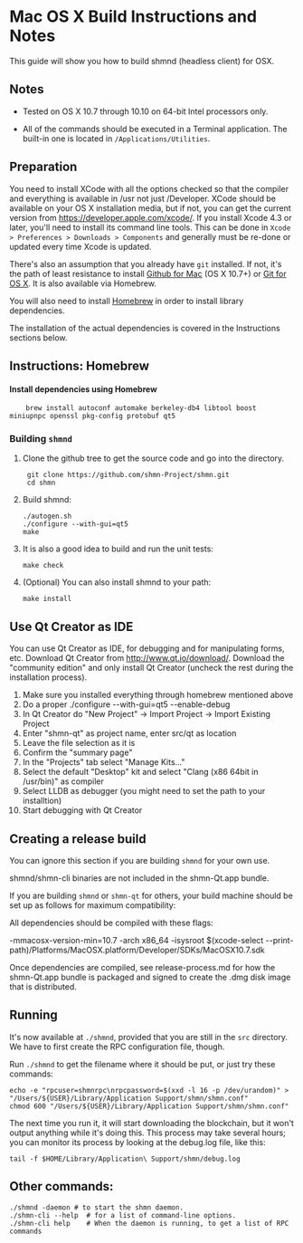 Mac OS X Build Instructions and Notes
====================================
This guide will show you how to build shmnd (headless client) for OSX.

Notes
-----

* Tested on OS X 10.7 through 10.10 on 64-bit Intel processors only.

* All of the commands should be executed in a Terminal application. The
built-in one is located in `/Applications/Utilities`.

Preparation
-----------

You need to install XCode with all the options checked so that the compiler
and everything is available in /usr not just /Developer. XCode should be
available on your OS X installation media, but if not, you can get the
current version from https://developer.apple.com/xcode/. If you install
Xcode 4.3 or later, you'll need to install its command line tools. This can
be done in `Xcode > Preferences > Downloads > Components` and generally must
be re-done or updated every time Xcode is updated.

There's also an assumption that you already have `git` installed. If
not, it's the path of least resistance to install [Github for Mac](https://mac.github.com/)
(OS X 10.7+) or
[Git for OS X](https://code.google.com/p/git-osx-installer/). It is also
available via Homebrew.

You will also need to install [Homebrew](http://brew.sh) in order to install library
dependencies.

The installation of the actual dependencies is covered in the Instructions
sections below.

Instructions: Homebrew
----------------------

#### Install dependencies using Homebrew

        brew install autoconf automake berkeley-db4 libtool boost miniupnpc openssl pkg-config protobuf qt5

### Building `shmnd`

1. Clone the github tree to get the source code and go into the directory.

        git clone https://github.com/shmn-Project/shmn.git
        cd shmn

2.  Build shmnd:

        ./autogen.sh
        ./configure --with-gui=qt5
        make

3.  It is also a good idea to build and run the unit tests:

        make check

4.  (Optional) You can also install shmnd to your path:

        make install

Use Qt Creator as IDE
------------------------
You can use Qt Creator as IDE, for debugging and for manipulating forms, etc.
Download Qt Creator from http://www.qt.io/download/. Download the "community edition" and only install Qt Creator (uncheck the rest during the installation process).

1. Make sure you installed everything through homebrew mentioned above
2. Do a proper ./configure --with-gui=qt5 --enable-debug
3. In Qt Creator do "New Project" -> Import Project -> Import Existing Project
4. Enter "shmn-qt" as project name, enter src/qt as location
5. Leave the file selection as it is
6. Confirm the "summary page"
7. In the "Projects" tab select "Manage Kits..."
8. Select the default "Desktop" kit and select "Clang (x86 64bit in /usr/bin)" as compiler
9. Select LLDB as debugger (you might need to set the path to your installtion)
10. Start debugging with Qt Creator

Creating a release build
------------------------
You can ignore this section if you are building `shmnd` for your own use.

shmnd/shmn-cli binaries are not included in the shmn-Qt.app bundle.

If you are building `shmnd` or `shmn-qt` for others, your build machine should be set up
as follows for maximum compatibility:

All dependencies should be compiled with these flags:

 -mmacosx-version-min=10.7
 -arch x86_64
 -isysroot $(xcode-select --print-path)/Platforms/MacOSX.platform/Developer/SDKs/MacOSX10.7.sdk

Once dependencies are compiled, see release-process.md for how the shmn-Qt.app
bundle is packaged and signed to create the .dmg disk image that is distributed.

Running
-------

It's now available at `./shmnd`, provided that you are still in the `src`
directory. We have to first create the RPC configuration file, though.

Run `./shmnd` to get the filename where it should be put, or just try these
commands:

    echo -e "rpcuser=shmnrpc\nrpcpassword=$(xxd -l 16 -p /dev/urandom)" > "/Users/${USER}/Library/Application Support/shmn/shmn.conf"
    chmod 600 "/Users/${USER}/Library/Application Support/shmn/shmn.conf"

The next time you run it, it will start downloading the blockchain, but it won't
output anything while it's doing this. This process may take several hours;
you can monitor its process by looking at the debug.log file, like this:

    tail -f $HOME/Library/Application\ Support/shmn/debug.log

Other commands:
-------

    ./shmnd -daemon # to start the shmn daemon.
    ./shmn-cli --help  # for a list of command-line options.
    ./shmn-cli help    # When the daemon is running, to get a list of RPC commands
